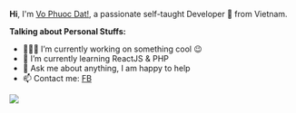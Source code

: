**Hi**, I'm [Vo Phuoc Dat!](https://www.facebook.com/Diaytii/), a passionate self-taught Developer 🚀 from Vietnam.

**Talking about Personal Stuffs:**

- 👨🏽‍💻 I’m currently working on something cool 😉
- 🌱 I’m currently learning ReactJS & PHP
- 💬 Ask me about anything, I am happy to help
- 📫 Contact me: [FB](https://www.facebook.com/Diaytii/)

![](https://raw.githubusercontent.com/abhisheknaiidu/abhisheknaiidu/master/code.gif)
